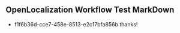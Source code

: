 ## OpenLocalization Workflow Test MarkDown
* f1f6b36d-cce7-458e-8513-e2c17bfa856b thanks!

<!--HONumber=Aug16_HO4-->


